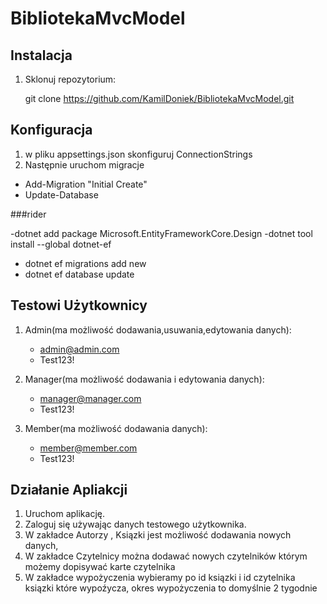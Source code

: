# BibliotekaMvcModel

## Instalacja

1. Sklonuj repozytorium:
  
   git clone https://github.com/KamilDoniek/BibliotekaMvcModel.git

## Konfiguracja 

1. w pliku appsettings.json skonfiguruj ConnectionStrings
2. Następnie uruchom migracje
 - Add-Migration "Initial Create"
 - Update-Database
  
###rider   

 -dotnet add package Microsoft.EntityFrameworkCore.Design
 -dotnet tool install --global dotnet-ef
 
 - dotnet ef migrations add new 
 - dotnet ef database update


## Testowi Użytkownicy 

1. Admin(ma możliwość dodawania,usuwania,edytowania danych):
   - admin@admin.com
   - Test123!
2. Manager(ma możliwość dodawania i edytowania danych):
   - manager@manager.com
   - Test123!
     
3. Member(ma możliwość dodawania danych):
   - member@member.com
   - Test123!

## Działanie Apliakcji 

1. Uruchom aplikację.
2. Zaloguj się używając danych testowego użytkownika.
3. W zakładce Autorzy , Ksiązki  jest możliwość dodawania nowych danych,
4. W zakładce Czytelnicy można dodawać nowych czytelników którym możemy dopisywać karte czytelnika
5. W zakładce wypożyczenia wybieramy po id ksiązki i id czytelnika ksiązki które wypoźycza, okres wypożyczenia to domyślnie 2 tygodnie


   
    
    
    
    

